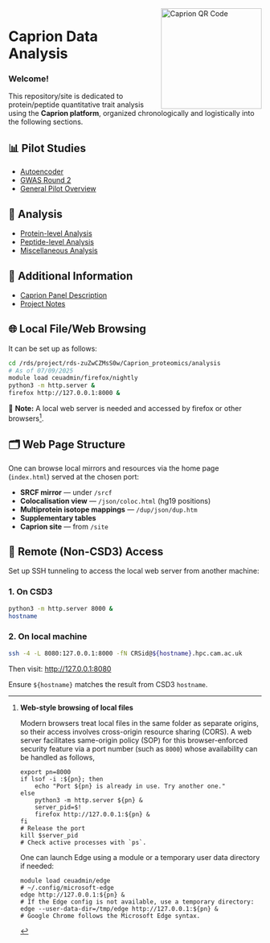 <a href="https://jinghuazhao.github.io/Caprion/">
  <img src="https://jinghuazhao.github.io/Caprion/qrcode.png" height="200" width="200" align="right" alt="Caprion QR Code">
</a>

# Caprion Data Analysis

### Welcome!

This repository/site is dedicated to protein/peptide quantitative trait analysis using the **Caprion platform**, organized chronologically and logistically into the following sections.

## 📊 Pilot Studies

- [Autoencoder](pilot/autoencoder)
- [GWAS Round 2](pilot/gwas2)
- [General Pilot Overview](pilot)

## 🔬 Analysis

- [Protein-level Analysis](progs)
- [Peptide-level Analysis](peptide_progs)
- [Miscellaneous Analysis](misc)

## 📎 Additional Information

- [Caprion Panel Description](https://jinghuazhao.github.io/pQTLdata/reference/caprion.html)
- [Project Notes](https://jinghuazhao.github.io/Caprion/Notes/)

## 🌐 Local File/Web Browsing

It can be set up as follows:

```bash
cd /rds/project/rds-zuZwCZMsS0w/Caprion_proteomics/analysis
# As of 07/09/2025
module load ceuadmin/firefox/nightly
python3 -m http.server &
firefox http://127.0.0.1:8000 &
```

📌 **Note:** A local web server is needed and accessed by firefox or other browsers[^web].

## 🗂️ Web Page Structure

One can browse local mirrors and resources via the home page (`index.html`) served at the chosen port:

- **SRCF mirror** — under `/srcf`
- **Colocalisation view** — `/json/coloc.html` (hg19 positions)
- **Multiprotein isotope mappings** — `/dup/json/dup.htm`
- **Supplementary tables**
- **Caprion site** — from `/site`

## 🔐 Remote (Non-CSD3) Access

Set up SSH tunneling to access the local web server from another machine:

### 1. On CSD3

```bash
python3 -m http.server 8000 &
hostname
```

### 2. On **local machine**

```bash
ssh -4 -L 8080:127.0.0.1:8000 -fN CRSid@${hostname}.hpc.cam.ac.uk
```

Then visit: <http://127.0.0.1:8080>

Ensure `${hostname}` matches the result from CSD3 `hostname`.

[^web]: **Web-style browsing of local files**

    Modern browsers treat local files in the same folder as separate origins, so their access involves cross-origin resource sharing (CORS). A web server facilitates same-origin policy (SOP) for this browser-enforced security feature via a port number (such as `8000`) whose availability can be handled as follows,

        export pn=8000
        if lsof -i :${pn}; then
            echo "Port ${pn} is already in use. Try another one."
        else
            python3 -m http.server ${pn} &
            server_pid=$!
            firefox http://127.0.0.1:${pn} &
        fi
        # Release the port
        kill $server_pid
        # Check active processes with `ps`.

    One can launch Edge using a module or a temporary user data directory if needed:

        module load ceuadmin/edge
        # ~/.config/microsoft-edge
        edge http://127.0.0.1:${pn} &
        # If the Edge config is not available, use a temporary directory:
        edge --user-data-dir=/tmp/edge http://127.0.0.1:${pn} &
        # Google Chrome follows the Microsoft Edge syntax.
